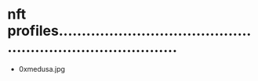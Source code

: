# nft profiles...............................................................................
- 0xmedusa.jpg
